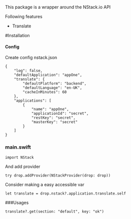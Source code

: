 This package is a wrapper around the NStack.io API 

Following features
 - Translate

#Installation

#### Config
Create config nstack.json

```
{
    "log": false,
    "defaultApplication": "appOne",
    "translate": {
        "defaultPlatform": "backend",
        "defaultLanguage": "en-UK",
        "cacheInMinutes": 60
    },
    "applications": [
        {
            "name": "appOne",
            "applicationId": "secret",
            "restKey": "secret",
            "masterKey": "secret"
        }
    ]
}

```

### main.swift
```
import NStack
```

And add provider
```
try drop.addProvider(NStackProvider(drop: drop))
```

Consider making a easy accessible var
```
let translate = drop.nstack?.application.translate.self
```

###Usages
```
translate?.get(section: "default", key: "ok")
```